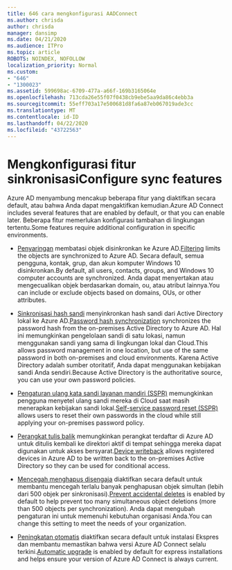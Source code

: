 ```yaml
---
title: 646 cara mengkonfigurasi AADConnect
ms.author: chrisda
author: chrisda
manager: dansimp
ms.date: 04/21/2020
ms.audience: ITPro
ms.topic: article
ROBOTS: NOINDEX, NOFOLLOW
localization_priority: Normal
ms.custom:
- "646"
- "1300023"
ms.assetid: 599698ac-6709-477a-a66f-169b3165064e
ms.openlocfilehash: 713cda26e55f07f0438cb9ebe5aa9da86c4ebb3a
ms.sourcegitcommit: 55eff703a17e500681d8fa6a87eb067019ade3cc
ms.translationtype: MT
ms.contentlocale: id-ID
ms.lasthandoff: 04/22/2020
ms.locfileid: "43722563"
---
```

# <a name="configure-sync-features"></a><span data-ttu-id="6c8d5-102">Mengkonfigurasi fitur sinkronisasi</span><span class="sxs-lookup"><span data-stu-id="6c8d5-102">Configure sync features</span></span>

<span data-ttu-id="6c8d5-103">Azure AD menyambung mencakup beberapa fitur yang diaktifkan secara default, atau bahwa Anda dapat mengaktifkan kemudian.</span><span class="sxs-lookup"><span data-stu-id="6c8d5-103">Azure AD Connect includes several features that are enabled by default, or that you can enable later.</span></span> <span data-ttu-id="6c8d5-104">Beberapa fitur memerlukan konfigurasi tambahan di lingkungan tertentu.</span><span class="sxs-lookup"><span data-stu-id="6c8d5-104">Some features require additional configuration in specific environments.</span></span>

- <span data-ttu-id="6c8d5-105">[Penyaringan](https://docs.microsoft.com/azure/active-directory/connect/active-directory-aadconnectsync-configure-filtering) membatasi objek disinkronkan ke Azure AD.</span><span class="sxs-lookup"><span data-stu-id="6c8d5-105">[Filtering](https://docs.microsoft.com/azure/active-directory/connect/active-directory-aadconnectsync-configure-filtering) limits the objects are synchronized to Azure AD.</span></span> <span data-ttu-id="6c8d5-106">Secara default, semua pengguna, kontak, grup, dan akun komputer Windows 10 disinkronkan.</span><span class="sxs-lookup"><span data-stu-id="6c8d5-106">By default, all users, contacts, groups, and Windows 10 computer accounts are synchronized.</span></span> <span data-ttu-id="6c8d5-107">Anda dapat menyertakan atau mengecualikan objek berdasarkan domain, ou, atau atribut lainnya.</span><span class="sxs-lookup"><span data-stu-id="6c8d5-107">You can include or exclude objects based on domains, OUs, or other attributes.</span></span>

- <span data-ttu-id="6c8d5-108">[Sinkronisasi hash sandi](https://docs.microsoft.com/azure/active-directory/connect/active-directory-aadconnectsync-implement-password-hash-synchronization) menyinkronkan hash sandi dari Active Directory lokal ke Azure AD.</span><span class="sxs-lookup"><span data-stu-id="6c8d5-108">[Password hash synchronization](https://docs.microsoft.com/azure/active-directory/connect/active-directory-aadconnectsync-implement-password-hash-synchronization) synchronizes the password hash from the on-premises Active Directory to Azure AD.</span></span> <span data-ttu-id="6c8d5-109">Hal ini memungkinkan pengelolaan sandi di satu lokasi, namun menggunakan sandi yang sama di lingkungan lokal dan Cloud.</span><span class="sxs-lookup"><span data-stu-id="6c8d5-109">This allows password management in one location, but use of the same password in both on-premises and cloud environments.</span></span> <span data-ttu-id="6c8d5-110">Karena Active Directory adalah sumber otoritatif, Anda dapat menggunakan kebijakan sandi Anda sendiri.</span><span class="sxs-lookup"><span data-stu-id="6c8d5-110">Because Active Directory is the authoritative source, you can use your own password policies.</span></span>

- <span data-ttu-id="6c8d5-111">[Pengaturan ulang kata sandi layanan mandiri (SSPR)](https://docs.microsoft.com/azure/active-directory/authentication/quickstart-sspr) memungkinkan pengguna menyetel ulang sandi mereka di Cloud saat masih menerapkan kebijakan sandi lokal.</span><span class="sxs-lookup"><span data-stu-id="6c8d5-111">[Self-service password reset (SSPR)](https://docs.microsoft.com/azure/active-directory/authentication/quickstart-sspr) allows users to reset their own passwords in the cloud while still applying your on-premises password policy.</span></span>

- <span data-ttu-id="6c8d5-112">[Perangkat tulis balik](https://docs.microsoft.com/azure/active-directory/connect/active-directory-aadconnect-feature-device-writeback) memungkinkan perangkat terdaftar di Azure AD untuk ditulis kembali ke direktori aktif di tempat sehingga mereka dapat digunakan untuk akses bersyarat.</span><span class="sxs-lookup"><span data-stu-id="6c8d5-112">[Device writeback](https://docs.microsoft.com/azure/active-directory/connect/active-directory-aadconnect-feature-device-writeback) allows registered devices in Azure AD to be written back to the on-premises Active Directory so they can be used for conditional access.</span></span>

- <span data-ttu-id="6c8d5-113">[Mencegah menghapus disengaja](https://docs.microsoft.com/azure/active-directory/connect/active-directory-aadconnectsync-feature-prevent-accidental-deletes) diaktifkan secara default untuk membantu mencegah terlalu banyak penghapusan objek simultan (lebih dari 500 objek per sinkronisasi).</span><span class="sxs-lookup"><span data-stu-id="6c8d5-113">[Prevent accidental deletes](https://docs.microsoft.com/azure/active-directory/connect/active-directory-aadconnectsync-feature-prevent-accidental-deletes) is enabled by default to help prevent too many simultaneous object deletions (more than 500 objects per synchronization).</span></span> <span data-ttu-id="6c8d5-114">Anda dapat mengubah pengaturan ini untuk memenuhi kebutuhan organisasi Anda.</span><span class="sxs-lookup"><span data-stu-id="6c8d5-114">You can change this setting to meet the needs of your organization.</span></span>

- <span data-ttu-id="6c8d5-115">[Peningkatan otomatis](https://docs.microsoft.com/azure/active-directory/connect/active-directory-aadconnect-feature-automatic-upgrade) diaktifkan secara default untuk instalasi Ekspres dan membantu memastikan bahwa versi Azure AD Connect selalu terkini.</span><span class="sxs-lookup"><span data-stu-id="6c8d5-115">[Automatic upgrade](https://docs.microsoft.com/azure/active-directory/connect/active-directory-aadconnect-feature-automatic-upgrade) is enabled by default for express installations and helps ensure your version of Azure AD Connect is always current.</span></span>
